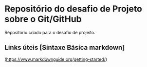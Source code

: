 # Repositório do desafio de Projeto sobre o Git/GitHub
Repositório criado para o desafio de projeito.


## Links úteis [Sintaxe Básica markdown]
(https://www.markdownguide.org/getting-started/)
